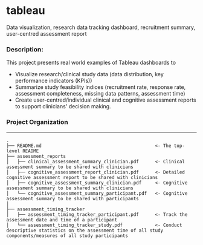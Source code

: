 # tableau
Data visualization, research data tracking dashboard, recruitment summary, user-centred assessment report

### Description:
This project presents real world examples of Tableau dashboards to
  - Visualize research/clinical study data (data distribution, key performance indicators (KPIs))
  - Summarize study feasibility indices (recruitment rate, response rate, assessment completeness, missing data patterns, assessment time)
  - Create user-centred/individual clinical and cognitive assessment reports to support clinicians' decision making.

### Project Organization
-----------------------------------
    .
    ├── README.md                                          <- The top-level README
    ├── assessment_reports
    │   ├── clinical_assessment_summary_clinician.pdf      <- Clinical assessment summary to be shared with clinicians
    │   ├── cognitive_assessment_report_clinician.pdf      <- Detailed cognitive assessment report to be shared with clinicians
    │   ├── cognitive_assessment_summary_clinician.pdf     <- Cognitive assessment summary to be shared with clinicians
    │   └── cognitive_assessment_summary_participant.pdf   <- Cognitive assessment summary to be shared with participants
    │
    ├── assessment_timing_tracker
    │   ├── assessment_timing_tracker_participant.pdf      <- Track the assessment date and time of a participant
    │   └── assessment_timing_tracker_study.pdf            <- Conduct descriptive statistics on the assessment time of all study components/measures of all study participants